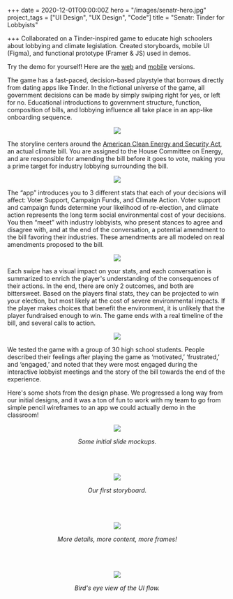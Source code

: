 +++
date = 2020-12-01T00:00:00Z
hero = "/images/senatr-hero.jpg"
project_tags = ["UI Design", "UX Design", "Code"]
title = "Senatr: Tinder for Lobbyists"

+++
Collaborated on a Tinder-inspired game to educate high schoolers about lobbying and climate legislation. Created storyboards, mobile UI (Figma), and functional prototype (Framer & JS) used in demos.

Try the demo for yourself! Here are the [web](https://framer.com/share/Senatr-Tinder-for-Lobbyists-Unresponsive--2VdpYkEhbVK3n8eSvGZw/fzdrWBhoGexPFAPByPuD98-184%3A3480f6n79dvgcio#fzdrWBhoGexPFAPByPuD98-184:3480f6n79dvgcio) and [mobile](https://framer.com/share/Senatr-Tinder-for-Lobbyists--cwB28hTXcTMUixLdC6Wg/fzdrWBhoGexPFAPByPuD98-184%3A3480f6n79dvgcio) versions.

The game has a fast-paced, decision-based playstyle that borrows directly from dating apps like Tinder. In the fictional universe of the game, all government decisions can be made by simply swiping right for yes, or left for no. Educational introductions to government structure, function, composition of bills, and lobbying influence all take place in an app-like onboarding sequence.

<div align="center">
<img src="/images/Senatr-Demo-01.gif">
</div>

The storyline centers around the [American Clean Energy and Security Act](https://en.wikipedia.org/wiki/American_Clean_Energy_and_Security_Act), an actual climate bill. You are assigned to the House Committee on Energy, and are responsible for amending the bill before it goes to vote, making you a prime target for industry lobbying surrounding the bill.

<div align="center">
<img src="/images/Senatr-Demo-02.gif">
</div>

The “app” introduces you to 3 different stats that each of your decisions will affect: Voter Support, Campaign Funds, and Climate Action. Voter support and campaign funds determine your likelihood of re-election, and climate action represents the long term social environmental cost of your decisions. You then “meet” with industry lobbyists, who present stances to agree and disagree with, and at the end of the conversation, a potential amendment to the bill favoring their industries. These amendments are all modeled on real amendments proposed to the bill.

<div align="center">
<img src="/images/Senatr-Demo-03.gif">
</div>

Each swipe has a visual impact on your stats, and each conversation is summarized to enrich the player's understanding of the consequences of their actions. In the end, there are only 2 outcomes, and both are bittersweet. Based on the players final stats, they can be projected to win your election, but most likely at the cost of severe environmental impacts. If the player makes choices that benefit the environment, it is unlikely that the player fundraised enough to win. The game ends with a real timeline of the bill, and several calls to action.

<div align="center">
<img src="/images/Senatr-Demo-04.gif">
</div>

We tested the game with a group of 30 high school students. People described their feelings after playing the game as ‘motivated,’ ‘frustrated,’ and ‘engaged,’ and noted that they were most engaged during the interactive lobbyist meetings and the story of the bill towards the end of the experience.

Here's some shots from the design phase. We progressed a long way from our initial designs, and it was a ton of fun to work with my team to go from simple pencil wireframes to an app we could actually demo in the classroom!

<div align="center">
<img src="/images/senatr-slides.jpg">
<p><i>Some initial slide mockups.</i><p>
</div>
<br>
<br>
<br>

<div align="center">
<img src="/images/senatr-storyboard.jpg">
<p><i>Our first storyboard.</i><p>
</div>
<br>
<br>
<br>

<div align="center">
<img src="/images/senatr-frames.jpg">
<p><i>More details, more content, more frames!</i><p>
</div>
<br>
<br>
<br>

<div align="center">
<img src="/images/senatr-ui-full.jpg">
  <p><i>Bird's eye view of the UI flow.</i><p>
</div>